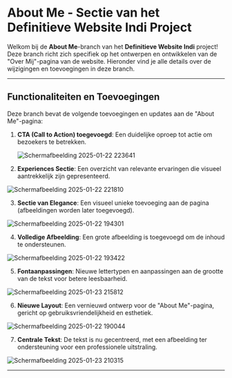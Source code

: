 # About Me - Sectie van het Definitieve Website Indi Project

Welkom bij de **About Me**-branch van het **Definitieve Website Indi** project! Deze branch richt zich specifiek op het ontwerpen en ontwikkelen van de "Over Mij"-pagina van de website. Hieronder vind je alle details over de wijzigingen en toevoegingen in deze branch.

---

## Functionaliteiten en Toevoegingen

Deze branch bevat de volgende toevoegingen en updates aan de "About Me"-pagina:

1. **CTA (Call to Action) toegevoegd**: Een duidelijke oproep tot actie om bezoekers te betrekken.
   
   ![Schermafbeelding 2025-01-22 223641](https://github.com/user-attachments/assets/c73f1cd4-932b-4b32-8d75-399cbc662add)

2. **Experiences Sectie**: Een overzicht van relevante ervaringen die visueel aantrekkelijk zijn gepresenteerd.

![Schermafbeelding 2025-01-22 221810](https://github.com/user-attachments/assets/fa641ad9-beb3-44e4-8639-a875c32a2e64)

   
3. **Sectie van Elegance**: Een visueel unieke toevoeging aan de pagina (afbeeldingen worden later toegevoegd).

![Schermafbeelding 2025-01-22 194301](https://github.com/user-attachments/assets/a796f321-60f2-4e80-a1b3-d970361d0152)


4. **Volledige Afbeelding**: Een grote afbeelding is toegevoegd om de inhoud te ondersteunen.

![Schermafbeelding 2025-01-22 193422](https://github.com/user-attachments/assets/5055b958-2ce6-40a1-89ee-90fdbcbbb535)


5. **Fontaanpassingen**: Nieuwe lettertypen en aanpassingen aan de grootte van de tekst voor betere leesbaarheid.

![Schermafbeelding 2025-01-23 215812](https://github.com/user-attachments/assets/5a6c4dc1-4747-46f5-b3f0-f7ea70277087)


6. **Nieuwe Layout**: Een vernieuwd ontwerp voor de "About Me"-pagina, gericht op gebruiksvriendelijkheid en esthetiek.

![Schermafbeelding 2025-01-22 190044](https://github.com/user-attachments/assets/9ab7cccd-20bc-49dd-8a78-f559bf3753a9)


7. **Centrale Tekst**: De tekst is nu gecentreerd, met een afbeelding ter ondersteuning voor een professionele uitstraling.

![Schermafbeelding 2025-01-23 210315](https://github.com/user-attachments/assets/871bc088-0588-4f63-80ae-f5fb72c71f83)


---
